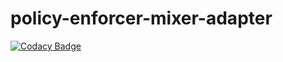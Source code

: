 # policy-enforcer-mixer-adapter

[![Codacy Badge](https://api.codacy.com/project/badge/Grade/2dd243b5b9f64431bf03bf0a9a470833)](https://app.codacy.com/app/sandmman/policy-enforcer-mixer-adapter?utm_source=github.com&utm_medium=referral&utm_content=ibm-cloud-security/policy-enforcer-mixer-adapter&utm_campaign=Badge_Grade_Dashboard)